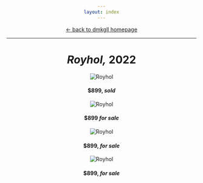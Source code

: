 ```yaml
---
layout: index
---
```


<style>body{max-width:500px;margin:auto;padding:10px;text-align:center;}h1,h5{text-align:center;}img{max-width:100%;}</style>

<p><a href="/">← back to dmkgll homepage</a></p>

---

# *Royhol,* 2022

![Royhol](/assets/royhol1.png)

#### $899, *sold*

![Royhol](/assets/royhol2.png)

#### $899 *for sale*

![Royhol](/assets/royhol3.png)

#### $899, *for sale*

![Royhol](/assets/royhol4.png)

#### $899, *for sale*
